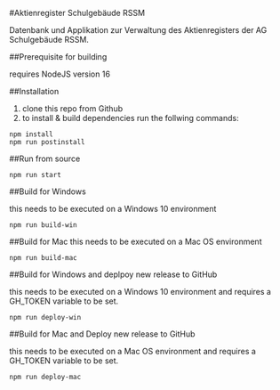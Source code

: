 #Aktienregister Schulgebäude RSSM

Datenbank und Applikation zur Verwaltung des Aktienregisters der AG Schulgebäude RSSM.

##Prerequisite for building

requires NodeJS version 16

##Installation

1. clone this repo from Github
2. to install & build dependencies run the follwing commands:
```
npm install
npm run postinstall
```

##Run from source

```
npm run start
```

##Build for Windows

this needs to be executed on a Windows 10 environment
```
npm run build-win
```

##Build for Mac
this needs to be executed on a Mac OS environment
```
npm run build-mac
```

##Build for Windows and deplpoy new release to GitHub

this needs to be executed on a Windows 10 environment and requires a GH_TOKEN variable to be set.
```
npm run deploy-win
```

##Build for Mac and Deploy new release to GitHub

this needs to be executed on a Mac OS environment and requires a GH_TOKEN variable to be set.
```
npm run deploy-mac
```
